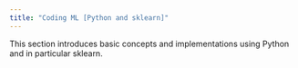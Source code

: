 ```yaml
---
title: "Coding ML [Python and sklearn]"
---
```

This section introduces basic concepts and implementations using Python and in particular sklearn.
